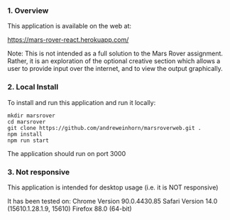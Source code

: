 ### 1. Overview

This application is available on the web at:

https://mars-rover-react.herokuapp.com/

Note: This is not intended as a full solution to the Mars Rover assignment.  Rather, it is an exploration of the optional creative section which allows a user to provide input over the internet, and to view the output graphically. 

### 2. Local Install

To install and run this application and run it locally:

    mkdir marsrover
    cd marsrover
    git clone https://github.com/andreweinhorn/marsroverweb.git .
    npm install
    npm run start

The application should run on port 3000

### 3. Not responsive

This application is intended for desktop usage (i.e. it is NOT responsive)

It has been tested on:
Chrome  Version 90.0.4430.85
Safari  Version 14.0 (15610.1.28.1.9, 15610)
Firefox 88.0 (64-bit)
